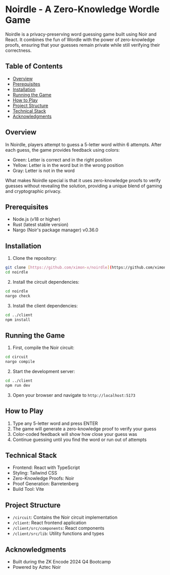 # Noirdle - A Zero-Knowledge Wordle Game

Noirdle is a privacy-preserving word guessing game built using Noir and React. It combines the fun of Wordle with the power of zero-knowledge proofs, ensuring that your guesses remain private while still verifying their correctness.


## Table of Contents
- [Overview](#overview)
- [Prerequisites](#prerequisites)
- [Installation](#installation)
- [Running the Game](#running-the-game)
- [How to Play](#how-to-play)
- [Project Structure](#project-structure)
- [Technical Stack](#technical-stack)
- [Acknowledgments](#acknowledgments)


## Overview

In Noirdle, players attempt to guess a 5-letter word within 6 attempts. After each guess, the game provides feedback using colors:
- Green: Letter is correct and in the right position
- Yellow: Letter is in the word but in the wrong position
- Gray: Letter is not in the word

What makes Noirdle special is that it uses zero-knowledge proofs to verify guesses without revealing the solution, providing a unique blend of gaming and cryptographic privacy.

## Prerequisites

- Node.js (v18 or higher)
- Rust (latest stable version)
- Nargo (Noir's package manager) v0.36.0

## Installation

1. Clone the repository:

``` bash
git clone [https://github.com/ximon-x/noirdle](https://github.com/ximon-x/noirdle)
cd noirdle
```

2. Install the circuit dependencies:

``` bash
cd noirdle
nargo check
```

3. Install the client dependencies:

``` bash
cd ../client
npm install
```


## Running the Game

1. First, compile the Noir circuit:

``` bash
cd circuit
nargo compile
```

2. Start the development server:
   
``` bash
cd ../client
npm run dev
```
3. Open your browser and navigate to `http://localhost:5173`

## How to Play

1. Type any 5-letter word and press ENTER
2. The game will generate a zero-knowledge proof to verify your guess
3. Color-coded feedback will show how close your guess was
4. Continue guessing until you find the word or run out of attempts

## Technical Stack

- Frontend: React with TypeScript
- Styling: Tailwind CSS
- Zero-Knowledge Proofs: Noir
- Proof Generation: Barretenberg
- Build Tool: Vite

## Project Structure

- `/circuit`: Contains the Noir circuit implementation
- `/client`: React frontend application
- `/client/src/components`: React components
- `/client/src/lib`: Utility functions and types


## Acknowledgments

- Built during the ZK Encode 2024 Q4 Bootcamp
- Powered by Aztec Noir
